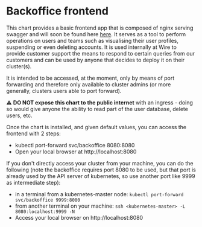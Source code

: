 Backoffice frontend
===================

This chart provides a basic frontend app that is composed of nginx serving swagger and will soon be found here [here](https://github.com/wireapp/wire-server/blob/develop/tools/backoffice-frontend/README.md). It serves as a tool to perform operations on users and teams such as visualising their user profiles, suspending or even deleting accounts. It is used internally at Wire to provide customer support the means to respond to certain queries from our customers and can be used by anyone that decides to deploy it on their cluster(s).

It is intended to be accessed, at the moment, only by means of port forwarding and therefore only available to cluster admins (or more generally, clusters users able to port forward).

:warning: **DO NOT expose this chart to the public internet** with an ingress - doing so would give anyone the ability to read part of the user database, delete users, etc.

Once the chart is installed, and given default values, you can access the frontend with 2 steps:

 * kubectl port-forward svc/backoffice 8080:8080
 * Open your local browser at http://localhost:8080

If you don't directly access your cluster from your machine, you can do the following (note the backoffice requires port 8080 to be used, but that port is already used by the API server of kubernetes, so use another port like 9999 as intermediate step):

* in a terminal from a kubernetes-master node: `kubectl port-forward svc/backoffice 9999:8080`
* from another terminal on your machine: `ssh <kubernetes-master> -L 8080:localhost:9999 -N`
* Access your local browser on http://localhost:8080
